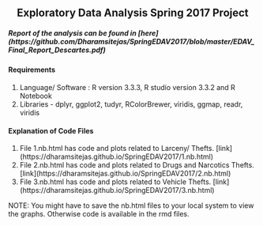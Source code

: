 
<center><h2>Exploratory Data Analysis Spring 2017 Project</h2></center>
<h5>Report of the analysis can be found in [here](https://github.com/Dharamsitejas/SpringEDAV2017/blob/master/EDAV_Final_Report_Descartes.pdf)</h5>
<h4> Requirements</h4>
<ol>
<li> Language/ Software : R version 3.3.3, R studio version 3.3.2 and R Notebook
<li> Libraries - dplyr, ggplot2, tudyr, RColorBrewer, viridis, ggmap, readr, viridis
</ol>

<h4>  Explanation of Code Files </h4>
<ol>
<li>File 1.nb.html has code and plots related to Larceny/ Thefts. [link](https://dharamsitejas.github.io/SpringEDAV2017/1.nb.html)
<li>File 2.nb.html has code and plots related to Drugs and Narcotics Thefts. [link](https://dharamsitejas.github.io/SpringEDAV2017/2.nb.html)
<li>File 3.nb.html has code and plots related to Vehicle Thefts. [link](https://dharamsitejas.github.io/SpringEDAV2017/3.nb.html)
</ol>

NOTE: You might have to save the nb.html files to your local system to view the graphs. Otherwise code is available in the rmd files.







